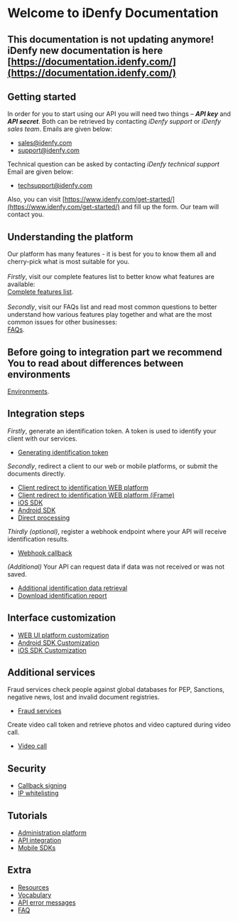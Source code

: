 # Welcome to iDenfy Documentation

## This documentation is not updating anymore! iDenfy new documentation is here [https://documentation.idenfy.com/](https://documentation.idenfy.com/)

## Getting started
In order for you to start using our API you will need two things – ***API key*** and ***API secret***. Both can be retrieved by contacting *iDenfy support* or *iDenfy sales team*. Emails are given below:
- sales@idenfy.com
- support@idenfy.com

Technical question can be asked by contacting *iDenfy technical support*
Email are given below:
- techsupport@idenfy.com

Also, you can visit [https://www.idenfy.com/get-started/](https://www.idenfy.com/get-started/) and fill up the form. Our team will contact you.

## Understanding the platform
Our platform has many features - it is best for you to know them all and cherry-pick what is most suitable for you.
<br><br>*Firstly*, visit our complete features list to better know what features are available:<br>
[Complete features list](https://github.com/idenfy/Documentation/blob/master/pages/FeaturesList.md).
<br><br>*Secondly*, visit our FAQs list and read most common questions to better understand how various features play together and what are the most common issues for other businesses:<br>
[FAQs](https://github.com/idenfy/Documentation/blob/master/pages/FAQ.md).
## Before going to integration part we recommend You to read about differences between environments
[Environments](https://github.com/idenfy/Documentation/blob/master/pages/Environments.md).

## Integration steps
*Firstly*, generate an identification token. A token is used to identify your client with our services.

- [Generating identification token](https://github.com/idenfy/Documentation/blob/master/pages/GeneratingIdentificationToken.md)

*Secondly*, redirect a client to our web or mobile platforms, or submit the documents directly.

- [Client redirect to identification WEB platform](https://github.com/idenfy/Documentation/blob/master/pages/ClientRedirectToWebUi.md)
- [Client redirect to identification WEB platform (iFrame)](https://github.com/idenfy/Documentation/blob/master/pages/ClientRedirectToWebUiIframe.md)
- [iOS SDK](https://github.com/idenfy/Documentation/blob/master/pages/ios-sdk.md)
- [Android SDK](https://github.com/idenfy/Documentation/blob/master/pages/ANDROID-SDK.md)
- [Direct processing](https://github.com/idenfy/Documentation/blob/master/pages/DirectProcessing.md)

*Thirdly (optional)*, register a webhook endpoint where your API will receive identification results.
- [Webhook callback](https://github.com/idenfy/Documentation/blob/master/pages/ResultCallback.md)

*(Additional)* Your API can request data if data was not received or was not saved.
- [Additional identification data retrieval](https://github.com/idenfy/Documentation/blob/master/pages/IdentificationDataRetrieval.md)
- [Download identification report](https://github.com/idenfy/Documentation/blob/master/pages/IdentificationPDF.md)

## Interface customization
- [WEB UI platform customization](https://github.com/idenfy/Documentation/blob/master/pages/WebUiCustomization.md)
- [Android SDK Customization](https://github.com/idenfy/Documentation/blob/master/pages/AndroidUICustomization.md)
- [iOS SDK Customization](https://github.com/idenfy/Documentation/blob/master/pages/IOSUICustomization.md)

## Additional services
Fraud services check people against global databases for PEP, Sanctions, negative news, lost and invalid document registries.
- [Fraud services](https://github.com/idenfy/Documentation/blob/master/pages/fraud-check-services/FraudApi.md) <br>

Create video call token and retrieve photos and video captured during video call.
- [Video call](https://github.com/idenfy/Documentation/blob/master/pages/VideoCall.md)


## Security
- [Callback signing](https://github.com/idenfy/Documentation/blob/master/pages/CallbackSigning.md)
- [IP whitelisting](https://github.com/idenfy/Documentation/blob/master/pages/IpWhitelisting.md)

## Tutorials
- [Administration platform](https://github.com/idenfy/Documentation/blob/master/pages/tutorials/admin-platform-tutorials.md)
- [API integration](https://github.com/idenfy/Documentation/blob/master/pages/tutorials/api-integration-tutorials.md)
- [Mobile SDKs](https://github.com/idenfy/Documentation/blob/master/pages/tutorials/mobile-sdk-tutorials.md)

## Extra
- [Resources](https://github.com/idenfy/Documentation/blob/master/pages/DocumentResources.md)
- [Vocabulary](https://github.com/idenfy/Documentation/blob/master/pages/Vocabulary.md)
- [API error messages](https://github.com/idenfy/Documentation/blob/master/pages/StandardErrorMessages.md)
- [FAQ](https://github.com/idenfy/Documentation/blob/master/pages/FAQ.md)

